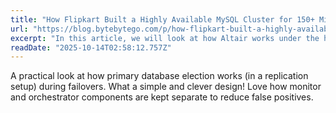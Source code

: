 ```yaml
---
title: "How Flipkart Built a Highly Available MySQL Cluster for 150+ Million Users"
url: "https://blog.bytebytego.com/p/how-flipkart-built-a-highly-available?utm_campaign=post&utm_medium=web"
excerpt: "In this article, we will look at how Altair works under the hood, the technical decisions Flipkart made to balance availability and consistency, and the engineering trade-offs that come with running relational databases at a massive scale."
readDate: "2025-10-14T02:58:12.757Z"
---
```


A practical look at how primary database election works (in a replication setup) during failovers. What a simple and clever design! Love how monitor and orchestrator components are kept separate to reduce false positives.
